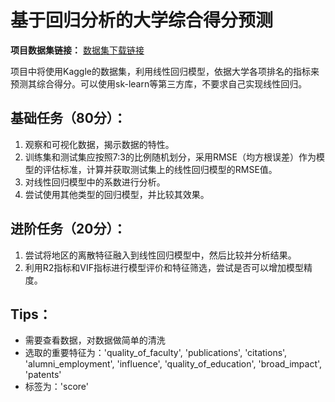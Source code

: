 # 基于回归分析的大学综合得分预测

**项目数据集链接：** [数据集下载链接](https://pan.baidu.com/s/1AgHi10abQqI689pMeRGxbQ?pwd=DTAI)

项目中将使用Kaggle的数据集，利用线性回归模型，依据大学各项排名的指标来预测其综合得分。可以使用sk-learn等第三方库，不要求自己实现线性回归。

## 基础任务（80分）：

1. 观察和可视化数据，揭示数据的特性。
2. 训练集和测试集应按照7:3的比例随机划分，采用RMSE（均方根误差）作为模型的评估标准，计算并获取测试集上的线性回归模型的RMSE值。
3. 对线性回归模型中的系数进行分析。
4. 尝试使用其他类型的回归模型，并比较其效果。

## 进阶任务（20分）：

1. 尝试将地区的离散特征融入到线性回归模型中，然后比较并分析结果。
2. 利用R2指标和VIF指标进行模型评价和特征筛选，尝试是否可以增加模型精度。

## Tips：

- 需要查看数据，对数据做简单的清洗
- 选取的重要特征为：'quality_of_faculty', 'publications', 'citations', 'alumni_employment', 'influence', 'quality_of_education', 'broad_impact', 'patents'
- 标签为：'score'
